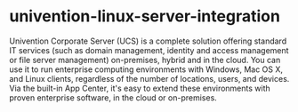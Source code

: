 # univention-linux-server-integration

Univention Corporate Server (UCS)
is a complete solution offering standard IT services (such as domain management, identity and access management or file server management) on-premises, hybrid and in the cloud. You can use it to run enterprise computing environments with Windows, Mac OS X, and Linux clients, regardless of the number of locations, users, and devices. Via the built-in App Center, it's easy to extend these environments with proven enterprise software, in the cloud or on-premises.

